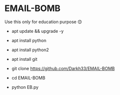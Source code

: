# EMAIL-BOMB

Use this only for education purpose 😊

- apt update && upgrade -y

- apt install python

- apt install python2

- apt install git

- git clone https://github.com/Darkh33/EMAIL-BOMB

- cd EMAIL-BOMB

- python EB.py

